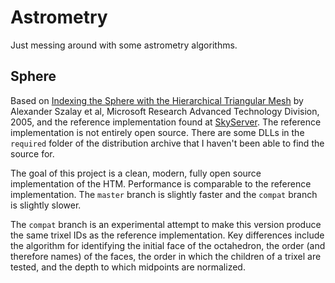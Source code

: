 # Astrometry

Just messing around with some astrometry algorithms.

## Sphere

Based on [Indexing the Sphere with the Hierarchical Triangular Mesh](https://arxiv.org/ftp/cs/papers/0701/0701164.pdf) by Alexander Szalay et al, Microsoft Research Advanced Technology Division, 2005, and the reference implementation found at [SkyServer](http://www.skyserver.org/htm/). The reference implementation is not entirely open source. There are some DLLs in the `required` folder of the distribution archive that I haven't been able to find the source for.

The goal of this project is a clean, modern, fully open source implementation of the HTM. Performance is comparable to the reference implementation. The `master` branch is slightly faster and the `compat` branch is slightly slower.

The `compat` branch is an experimental attempt to make this version produce the same trixel IDs as the reference implementation. Key differences include the algorithm for identifying the initial face of the octahedron, the order (and therefore names) of the faces, the order in which the children of a trixel are tested, and the depth to which midpoints are normalized.
